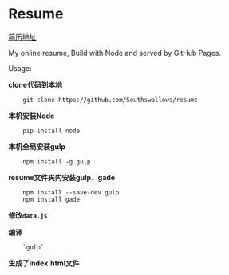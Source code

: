 Resume
=============

[简历地址](http://resume.yannan.me/)

My online resume, Build with Node and served by GitHub Pages.

Usage:

**clone代码到本地**

		git clone https://github.com/Southswallows/resume

**本机安装Node**
		
		pip install node

**本机全局安装gulp**

		npm install -g gulp
**resume文件夹内安装gulp、gade**
		
		npm install --save-dev gulp
		npm install gade
**修改`data.js`**

**编译**
 
		`gulp`
**生成了index.html文件**

